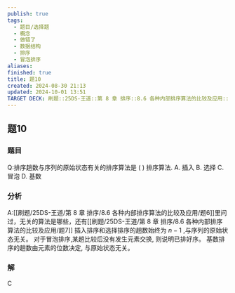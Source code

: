 ```yaml
---
publish: true
tags:
  - 题目/选择题
  - 概念
  - 做错了
  - 数据结构
  - 排序
  - 冒泡排序
aliases: 
finished: true
title: 题10
created: 2024-08-30 21:13
updated: 2024-10-01 13:51
TARGET DECK: 刷题::25DS-王道::第 8 章 排序::8.6 各种内部排序算法的比较及应用::题10
---
```

## 题10
### 题目
Q:排序趟数与序列的原始状态有关的排序算法是 ( ) 排序算法.
A. 插入 B. 选择 C. 冒泡 D. 基数
### 分析
A:[[刷题/25DS-王道/第 8 章 排序/8.6 各种内部排序算法的比较及应用/题6]]里问过，无关的算法是哪些，还有[[刷题/25DS-王道/第 8 章 排序/8.6 各种内部排序算法的比较及应用/题7]]
插入排序和选择排序的趟数始终为 $n - 1$ ,与序列的原始状态无关。
对于冒泡排序,某趟比较后没有发生元素交换, 则说明已排好序。
基数排序的趟数由元素的位数决定, 与原始状态无关。
### 解
C
<!--ID: 1727859179532-->


